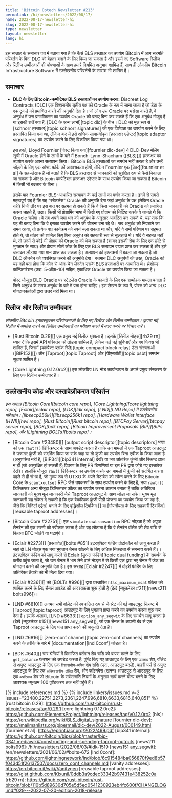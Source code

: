 ```yaml
---
title: 'Bitcoin Optech Newsletter #213'
permalink: /hi/newsletters/2022/08/17/
name: 2022-08-17-newsletter-hi
slug: 2022-08-17-newsletter-hi
type: newsletter
layout: newsletter
lang: hi
---
```

इस सप्ताह के समाचार पत्र में बताया गया है कि कैसे BLS हस्ताक्षर का उपयोग Bitcoin में आम सहमति
परिवर्तन के बिना DLC को बेहतर बनाने के लिए किया जा सकता है और इसमें नए Software रिलीज और रिलीज
उम्मीदवारों की घोषणाओं के साथ हमारे नियमित अनुभाग शामिल हैं, साथ ही लोकप्रिय Bitcoin Infrastructure Software में उल्लेखनीय परिवर्तनों के सारांश भी शामिल हैं।

## समाचार

- **DLC के लिए Bitcoin-कम्पेटिबल BLS हस्ताक्षरों का उपयोग करना:** Discreet Log Contracts (DLC) एक
  विश्वसनीय तृतीय पक्ष को Oracle के रूप में जाना जाता है जो डेटा के एक टुकड़े को प्रमाणित करने की
  अनुमति देता है। जो लोग उस Oracle पर भरोसा करते हैं, वे अनुबंध में उस प्रमाणीकरण का उपयोग
  Oracle को बताए बिना कर सकते हैं कि एक अनुबंध मौजूद है या इसकी शर्तें क्या हैं, [DLC के अन्य लाभों][topic dlc]
  के बीच। DLC को मूल रूप से [schnorr हस्ताक्षर][topic schnorr signatures] की एक विशेषता का उपयोग करने
  के लिए प्रस्तावित किया गया था, लेकिन बाद में इसे अधिक सामान्यीकृत [हस्ताक्षर एडेप्टर][topic adaptor signatures]
  का उपयोग करने के लिए विकसित किया गया था।

    इस हफ्ते, Lloyd Fournier [पोस्ट किया गया][fournier dlc-dev] ने DLC-Dev मेलिंग सूची में Oracle होने के
    लाभों के बारे में Boneh-Lynn-Shacham ([BLS][]) हस्ताक्षर का उपयोग करके अपना सत्यापन किया। Bitcoin BLS हस्ताक्षरों
    का समर्थन नहीं करता है और उन्हें जोड़ने के लिए एक सॉफ्ट फोर्क की आवश्यकता होगी, लेकिन Fournier एक [पेपर][fournier et al]
    के सह-लेखक हैं जो बताते हैं कि BLS हस्ताक्षर से जानकारी को सुरक्षित रूप से कैसे निकाला जा सकता है और Bitcoin कम्पेटिबल
    हस्ताक्षर एडेप्टर के साथ उपयोग किया जा सकता है Bitcoin में किसी भी बदलाव के बिना।

    इसके बाद Fournier BLS-आधारित सत्यापन के कई लाभों का वर्णन करता है। इनमें से सबसे
    महत्वपूर्ण यह है कि यह "स्टेटलेस" Oracle की अनुमति देगा जहां अनुबंध के पक्ष (लेकिन
    Oracle नहीं) निजी तौर पर इस बात पर सहमत हो सकते हैं कि वे किस जानकारी को Oracle
    को प्रमाणित करना चाहते हैं, उदा। किसी भी प्रोग्रामिंग भाषा में लिखे गए प्रोग्राम को निर्दिष्ट करके वे
    जानते थे कि Oracle चलेगा। वे तब अपने जमा धन को अनुबंध के अनुसार आवंटित कर
    सकते थे, यहां तक ​​​​कि यह भी बताए बिना कि वे इसका उपयोग करने की योजना बना रहे थे। जब
    अनुबंध को निपटाने का समय आया, तो प्रत्येक पक्ष कार्यक्रम को स्वयं चला सकता था और, यदि वे
    सभी परिणाम पर सहमत होते थे, तो तांडव को शामिल किए बिना अनुबंध को सहकारी रूप से
    सुलझाते थे। यदि वे सहमत नहीं थे, तो उनमें से कोई भी प्रोग्राम को Oracle को भेज सकता है
    (शायद इसकी सेवा के लिए एक छोटे से भुगतान के साथ) और प्रोग्राम सोर्स कोड के लिए एक
    BLS सत्यापन वापस प्राप्त कर सकता है और इसे चलाकर लौटाया गया मान प्राप्त कर
    सकता है। सत्यापन को हस्ताक्षरों में बदला जा सकता है जो DLC ऑनचेन को व्यवस्थित करने की अनुमति
    देगा। वर्तमान DLC अनुबंधों की तरह, Oracle को यह नहीं पता होगा कि कौन से ऑन-चेन लेनदेन
    उसके BLS हस्ताक्षरों पर आधारित थे। थ्रेशोल्ड कॉन्फ़िगरेशन (उदा. 5-ऑफ़-10) सहित, एकाधिक
    Oracle का उपयोग किया जा सकता है।

    पोस्ट मौजूदा DLC Oracle पर स्टेटलेस Oracle के फायदों के लिए एक सम्मोहक मामला बनाता है
    जिसे अनुबंध के समय अनुबंध के बारे में पता होना चाहिए। इस लेखन के रूप में, पोस्ट को अन्य DLC
    योगदानकर्ताओं द्वारा उत्तर नहीं मिला था।

## रिलीज और रिलीज उम्मीदवार

*लोकप्रिय Bitcoin इन्फ्रास्ट्रक्चर परियोजनाओं के लिए नए रिलीज और रिलीज उम्मीदवार। कृपया नई रिलीज़ में
अपग्रेड करने या रिलीज़ उम्मीदवारों का परीक्षण करने में मदद करने पर विचार करें।*

- [Rust Bitcoin 0.29][] एक प्रमुख नई रिलीज़ श्रृंखला है। इसके [रिलीज़ नोट्स][rb29 rn] ध्यान दें कि
  इसमें API परिवर्तन को तोड़ना शामिल है, लेकिन कई नई सुविधाएँ और बग फिक्स भी शामिल हैं, जिसमें
  [कॉम्पैक्ट ब्लॉक रिले][topic compact block relay] डेटा संरचनाओं ([BIP152][])
  और [Taproot][topic Taproot] ​​और [पीएसबीटी][topic psbt] समर्थन सुधार शामिल है।

- [Core Lightning 0.12.0rc2][] इस लोकप्रिय LN नोड कार्यान्वयन के अगले प्रमुख संस्करण के लिए एक रिलीज उम्मीदवार है।

## उल्लेखनीय कोड और दस्तावेज़ीकरण परिवर्तन

*इस सप्ताह [Bitcoin Core][bitcoin core repo], [Core Lightning][core lightning repo], [Eclair][eclair repo],
[LDK][ldk repo], [LND][LND Repo] में उल्लेखनीय परिवर्तन। [libsecp256k1][libsecp256k1 repo],
[Hardware Wallet Interface (HWI)][hwi repo], [Rust Bitcoin][Rust bitcoin repo],
[BTCPay Server][btcpay server repo], [BDK][bdk repo], [Bitcoin Improvement Proposals (BIP)][BIPs repo],
और [Lightning BOLTs][bolts repo]।*

- [Bitcoin Core #23480][] [output script descriptor][topic descriptors] भाषा को एक `rawtr()`
  डिस्क्रिप्टर के साथ अपडेट करता है ताकि उन मामलों में एक Taproot आउटपुट में उजागर कुंजी को
  संदर्भित किया जा सके जहां या तो कुंजी का उपयोग बिना ट्वीक के किया जाता है (अनुशंसित नहीं है, [BIP341][bip341 internal] देखें) या जब आंतरिक कुंजी और स्क्रिप्ट ज्ञात न हों (जो असुरक्षित हो सकती हैं; विवरण के लिए PR टिप्पणियां या इस PR द्वारा जोड़े
  गए दस्तावेज देखें)। हालांकि मौजूदा `raw()` डिस्क्रिप्टर का उपयोग करके उन मामलों में कुंजी को संदर्भित करना
  पहले से ही संभव है, जो मुख्य रूप से UTXO के अपने डेटाबेस को स्कैन करने के लिए Bitcoin Core के `scantxoutset` RPC जैसे
  उपकरणों के साथ उपयोग करने के लिए है, नया `rawtr()` डिस्क्रिप्टर अन्य मौजूदा डिस्क्रिप्टर फ़ील्ड का उपयोग करना
  आसान बनाता है ताकि अतिरिक्त जानकारी को मुख्य मूल जानकारी जैसे Taproot आउटपुट के साथ जोड़ा जा सके। मुख्य
  मूल जानकारी यह संकेत दे सकती है कि एक वैकल्पिक कुंजी पीढ़ी योजना का उपयोग किया जा रहा है, जैसे कि
  [वैनिटी एड्रेस] बनाने के लिए वृद्धिशील ट्विकिंग [] या [गोपनीयता के लिए सहकारी ट्विकिंग][reusable taproot addresses]।<!--skip-test-->

- [Bitcoin Core #22751][] एक `simulaterawtransaction` RPC जोड़ता है जो अपुष्ट लेनदेन की एक सरणी को स्वीकार करता है और यह लौटाता है
  कि वे लेनदेन वॉलेट की शेष राशि से कितना BTC जोड़ेंगे या घटाएंगे।

- [Eclair #2273][] [प्रस्तावित][bolts #851] इंटरएक्टिव फंडिंग प्रोटोकॉल को लागू करता है जहां दो LN नोड्स एक नया भुगतान चैनल खोलने के लिए अधिक निकटता से समन्वय करते हैं।। इंटरएक्टिव फंडिंग को लागू करने से Eclair [डुअल फंडिंग][topic dual funding] के समर्थन
  के करीब पहुंच जाता है, जो उस चैनल में भाग लेने वाले नोड्स में से किसी एक द्वारा नए चैनल में फंड का
  योगदान करने की अनुमति देता है। इस सप्ताह [Eclair #2247][] में दोहरी फंडिंग के लिए अतिरिक्त तैयारी को भी मिला दिया गया।

- [Eclair #2361][] को [BOLTs #996][] द्वारा प्रस्तावित `htlc_maximum_msat` फ़ील्ड को शामिल करने के लिए चैनल अपडेट की आवश्यकता शुरू होती है (देखें [न्यूज़लेटर #211][news211 bolts996])।

- [LND #6810][] लगभग सभी वॉलेट की स्वचालित रूप से जेनरेट की गई आउटपुट स्क्रिप्ट में [Taproot][topic taproot] आउटपुट
  के लिए भुगतान प्राप्त करने का उपयोग करना शुरू कर देता है। इसके अलावा, [LND #6633][] `option_any_segwit` के लिए समर्थन लागू
  करता है (देखें [न्यूज़लेटर #151][news151 any_segwit]), जो एक चैनल के आपसी बंद से एक Taproot आउटपुट के लिए फंड प्राप्त करने की
  अनुमति देता है।

- [LND #6816][] [zero-conf channel][topic zero-conf channels] का उपयोग करने के तरीके के बारे में [documentation][lnd 0conf] जोड़ता है।

- [BDK #640][] चार श्रेणियों में विभाजित वर्तमान शेष राशि को वापस करने के लिए `get_balance` फ़ंक्शन को अपडेट करता है: पुष्टि किए
  गए आउटपुट के लिए एक `उपलब्ध` शेष, वॉलेट से अपुष्ट आउटपुट के लिए एक `विश्वसनीय-लंबित`
  शेष राशि (उदा. आउटपुट बदलें), बाहरी पर्स से अपुष्ट आउटपुट के लिए एक `अविश्वसनीय-लंबित`
  शेष, और कॉइनबेस (खनन) आउटपुट से आउटपुट के लिए एक `अपरिपक्व` शेष जो Bitcoin के
  सर्वसम्मति नियमों के अनुसार खर्च करने योग्य बनने के लिए आवश्यक न्यूनतम 100 पुष्टिकरण तक
  नहीं पहुंचे हैं।

{% include references.md %}
{% include linkers/issues.md v=2 issues="23480,22751,2273,2361,2247,996,6810,6633,6816,640,851" %}
[rust bitcoin 0.29]: https://github.com/rust-bitcoin/rust-bitcoin/releases/tag/0.29.1
[core lightning 0.12.0rc2]: https://github.com/ElementsProject/lightning/releases/tag/v0.12.0rc2
[bls]: https://en.wikipedia.org/wiki/BLS_digital_signature
[fournier dlc-dev]: https://mailmanlists.org/pipermail/dlc-dev/2022-August/000149.html
[fournier et al]: https://eprint.iacr.org/2022/499.pdf
[bip341 internal]: https://github.com/bitcoin/bips/blob/master/bip-0341.mediawiki#constructing-and-spending-taproot-outputs
[news211 bolts996]: /hi/newsletters/2022/08/03/#ldk-1519
[news151 any_segwit]: /en/newsletters/2021/06/02/#bolts-672
[lnd 0conf]: https://github.com/lightningnetwork/lnd/blob/6c915484ba056870f9ed8b57f043d51f26137507/docs/zero_conf_channels.md
[vanity addresses]: https://en.bitcoin.it/wiki/Vanitygen
[reusable taproot addresses]: https://gist.github.com/Kixunil/0ddb3a9cdec33342b97431e438252c0a
[rb29 rn]: https://github.com/rust-bitcoin/rust-bitcoin/blob/110b5d89630d705e5d5ed0541230923eb4fc600f/CHANGELOG.md#029---2022-07-20-edition-2018-release

